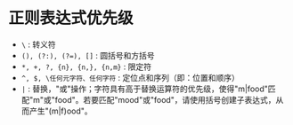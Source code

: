 # 正则表达式优先级

- `\` : 转义符
- `(), (?:), (?=), []` : 	圆括号和方括号
- `*, +, ?, {n}, {n,}, {n,m}` : 限定符
- `^, $, \任何元字符、任何字符` : 定位点和序列（即：位置和顺序）
- `|` : 替换，"或"操作；字符具有高于替换运算符的优先级，使得"m|food"匹配"m"或"food"。若要匹配"mood"或"food"，请使用括号创建子表达式，从而产生"(m|f)ood"。